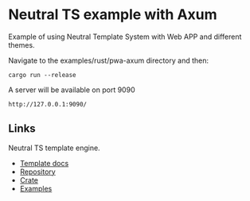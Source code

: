 Neutral TS example with Axum
============================

Example of using Neutral Template System with Web APP and different themes.

Navigate to the examples/rust/pwa-axum directory and then:

```
cargo run --release
```

A server will be available on port 9090

```
http://127.0.0.1:9090/
```

Links
-----

Neutral TS template engine.

- [Template docs](https://github.com/FranBarInstance/neutralts-docs/docs/neutralts/doc/)
- [Repository](https://github.com/FranBarInstance/neutralts)
- [Crate](https://crates.io/crates/neutralts)
- [Examples](https://github.com/FranBarInstance/neutralts-docs/tree/master/examples)
